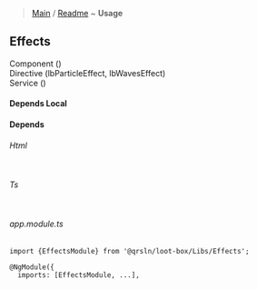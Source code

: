 > [Main](../../../readme.md) / [Readme](readme.md) ~ **Usage**

## Effects
Component ()  
Directive (lbParticleEffect, lbWavesEffect)  
Service ()  

#### Depends Local

#### Depends

###### Html
```

```
###### Ts
```

```  
###### app.module.ts
```
import {EffectsModule} from '@qrsln/loot-box/Libs/Effects';

@NgModule({
  imports: [EffectsModule, ...],

```  
